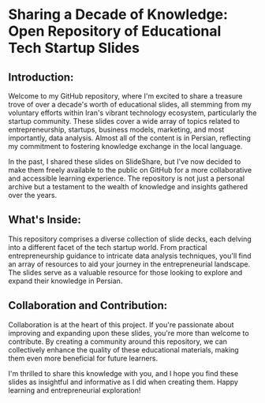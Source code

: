 # Sharing a Decade of Knowledge: Open Repository of Educational Tech Startup Slides

## Introduction:
Welcome to my GitHub repository, where I'm excited to share a treasure trove of over a decade's worth of educational slides, all stemming from my voluntary efforts within Iran's vibrant technology ecosystem, particularly the startup community. These slides cover a wide array of topics related to entrepreneurship, startups, business models, marketing, and most importantly, data analysis. Almost all of the content is in Persian, reflecting my commitment to fostering knowledge exchange in the local language.

In the past, I shared these slides on SlideShare, but I've now decided to make them freely available to the public on GitHub for a more collaborative and accessible learning experience. The repository is not just a personal archive but a testament to the wealth of knowledge and insights gathered over the years.

## What's Inside:
This repository comprises a diverse collection of slide decks, each delving into a different facet of the tech startup world. From practical entrepreneurship guidance to intricate data analysis techniques, you'll find an array of resources to aid your journey in the entrepreneurial landscape. The slides serve as a valuable resource for those looking to explore and expand their knowledge in Persian.

## Collaboration and Contribution:
Collaboration is at the heart of this project. If you're passionate about improving and expanding upon these slides, you're more than welcome to contribute. By creating a community around this repository, we can collectively enhance the quality of these educational materials, making them even more beneficial for future learners.


I'm thrilled to share this knowledge with you, and I hope you find these slides as insightful and informative as I did when creating them. Happy learning and entrepreneurial exploration!